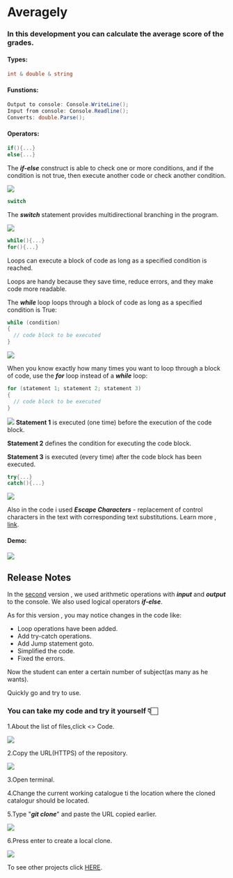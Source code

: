 # Averagely
### In this development you can calculate the average score of the grades.

#### Types:
```C#
int & double & string
```
#### Funstions:
```C#
Output to console: Console.WriteLine();
Input from console: Console.Readline();
Converts: double.Parse();
```
#### Operators:
```C#
if(){...}
else{...}
```
The ***if-else*** construct is able to check one or more conditions, and if the condition is not true, then execute another code or check another condition.

![](./demoAveragely/demo9.png)
```C#
switch
```
The ***switch*** statement provides multidirectional branching in the program.

![](./demoAveragely/demo10.png)
```C#
while(){...}
for(){...}
```
Loops can execute a block of code as long as a specified condition is reached.

Loops are handy because they save time, reduce errors, and they make code more readable.

The ***while*** loop loops through a block of code as long as a specified condition is True:
```C#
while (condition) 
{
  // code block to be executed
}
```
![](./demoAveragely/demo7.png)

When you know exactly how many times you want to loop through a block of code, use the ***for*** loop instead of a ***while*** loop:
```C#
for (statement 1; statement 2; statement 3) 
{
  // code block to be executed
}
```
![](./demoAveragely/demo8.png)
**Statement 1** is executed (one time) before the execution of the code block.

**Statement 2** defines the condition for executing the code block.

**Statement 3** is executed (every time) after the code block has been executed.

```C#
try{...}
catch(){...}
```

![](./demoAveragely/demo5.png)

Also in the code i used ***Escape Characters*** - replacement of control characters in the text with corresponding text substitutions.
Learn more , [link](https://codebuns.com/csharp-basics/escape-sequences/).

#### Demo:

![](demoAveragely/demo6.png)

## Release Notes

In the [second](https://github.com/ZafarUrakov/Averagely/tree/releases/v2.0) version , we used arithmetic operations with ***input*** and ***output*** to the console.
We also used logical operators ***if-else***.

As for this version , you may notice changes in the code like:

- Loop operations have been added.
- Add try-catch operations.
- Add Jump statement goto.
- Simplified the code.
- Fixed the errors.
  
Now the student can enter a certain number of subject(as many as he wants).

Quickly go and try to use.

### You can take my code and try it yourself 👇🏻

1.About the list of files,click <> Code.

![](./demoAveragely/demo1.png)

2.Copy the URL(HTTPS) of the repository.

![](./demoAveragely/demo2.png)

3.Open terminal.

4.Change the current working catalogue ti the location where the cloned catalogur should be located.

5.Type "***git clone***" and paste the URL copied earlier.

![](./demoAveragely/demo3.png)

6.Press enter to create a local clone.

![](./demoAveragely/demo4.png)

To see other projects click [HERE](https://github.com/ZafarUrakov).
